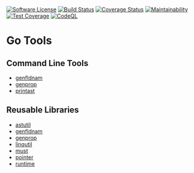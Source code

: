 [![Software License](https://img.shields.io/badge/license-MIT-brightgreen.svg?style=flat-square)](LICENSE)
[![Build Status](https://github.com/hidori/go-tools/actions/workflows/ci.yml/badge.svg?branch=main)](https://github.com/hidori/go-tools/actions/workflows/ci.yml)
[![Coverage Status](https://coveralls.io/repos/github/hidori/go-tools/badge.svg?branch=main)](https://coveralls.io/github/hidori/go-tools?branch=main)
[![Maintainability](https://api.codeclimate.com/v1/badges/979abcdc61b3f820e6ad/maintainability)](https://codeclimate.com/github/hidori/go-tools/maintainability)
[![Test Coverage](https://api.codeclimate.com/v1/badges/979abcdc61b3f820e6ad/test_coverage)](https://codeclimate.com/github/hidori/go-tools/test_coverage)
[![CodeQL](https://github.com/hidori/go-tools/actions/workflows/github-code-scanning/codeql/badge.svg?branch=main)](https://github.com/hidori/go-tools/actions/workflows/github-code-scanning/codeql)

# Go Tools

## Command Line Tools

* [genfldnam](./cmd/genfldnam/)
* [genprop](./cmd/genprop/)
* [printast](./cmd/printast)

## Reusable Libraries

* [astutil](./astutil/)
* [genfldnam](./genfldnam/)
* [genprop](./genprop/)
* [linqutil](./linqutil/)
* [must](./must/)
* [pointer](./pointer/)
* [runtime](./runtime/)
